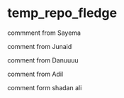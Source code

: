 # temp_repo_fledge

commment from Sayema

comment from Junaid

comment from Danuuuu

comment from Adil

comment form shadan ali
